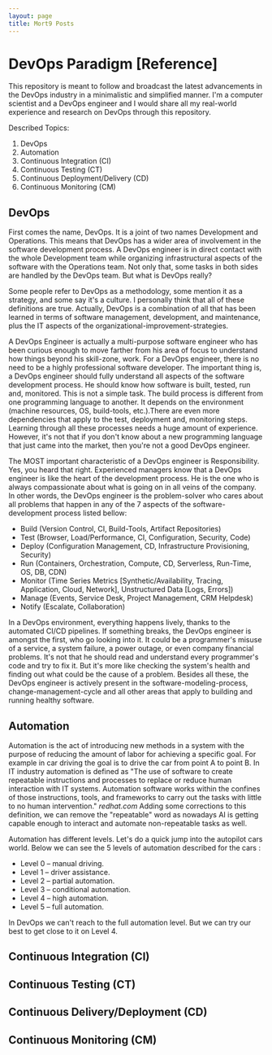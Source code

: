 ```yaml
---
layout: page
title: Mort9 Posts
---
```


# DevOps Paradigm [Reference]

This repository is meant to follow and broadcast the latest advancements in the DevOps industry in a minimalistic and simplified manner. I'm a computer scientist and a DevOps engineer and I would share all my real-world experience and research on DevOps through this repository.

Described Topics:

1. DevOps
2. Automation
3. Continuous Integration (CI)
4. Continuous Testing (CT)
5. Continuous Deployment/Delivery (CD)
6. Continuous Monitoring (CM)

## DevOps

First comes the name, DevOps. It is a joint of two names Development and Operations. This means that DevOps has a wider area of involvement in the software development process. A DevOps engineer is in direct contact with the whole Development team while organizing infrastructural aspects of the software with the Operations team. Not only that, some tasks in both sides are handled by the DevOps team. But what is DevOps really?

Some people refer to DevOps as a methodology, some mention it as a strategy, and some say it's a culture. I personally think that all of these definitions are true. Actually, DevOps is a combination of all that has been learned in terms of software management, development, and maintenance, plus the IT aspects of the organizational-improvement-strategies.

A DevOps Engineer is actually a multi-purpose software engineer who has been curious enough to move farther from his area of focus to understand how things beyond his skill-zone, work. For a DevOps engineer, there is no need to be a highly professional software developer. The important thing is, a DevOps engineer should fully understand all aspects of the software development process. He should know how software is built, tested, run and, monitored. This is not a simple task. The build process is different from one programming language to another. It depends on the environment (machine resources, OS, build-tools, etc.).There are even more dependencies that apply to the test, deployment and, monitoring steps. Learning through all these processes needs a huge amount of experience. However, it's not that if you don't know about a new programming language that just came into the market, then you're not a good DevOps engineer.

The MOST important characteristic of a DevOps engineer is Responsibility. Yes, you heard that right. Experienced managers know that a DevOps engineer is like the heart of the development process. He is the one who is always compassionate about what is going on in all veins of the company. In other words, the DevOps engineer is the problem-solver who cares about all problems that happen in any of the 7 aspects of the software-development process listed bellow:

- Build (Version Control, CI, Build-Tools, Artifact Repositories)
- Test (Browser, Load/Performance, CI, Configuration, Security, Code)
- Deploy (Configuration Management, CD, Infrastructure Provisioning, Security)
- Run (Containers, Orchestration, Compute, CD, Serverless, Run-Time, OS, DB, CDN)
- Monitor (Time Series Metrics [Synthetic/Availability, Tracing, Application, Cloud, Network], Unstructured Data [Logs, Errors])
- Manage (Events, Service Desk, Project Management, CRM Helpdesk)
- Notify (Escalate, Collaboration)

In a DevOps environment, everything happens lively, thanks to the automated CI/CD pipelines. If something breaks, the DevOps engineer is amongst the first, who go looking into it. It could be a programmer's misuse of a service, a system failure, a power outage, or even company financial problems. It's not that he should read and understand every programmer's code and try to fix it. But it's more like checking the system's health and finding out what could be the cause of a problem. Besides all these, the DevOps engineer is actively present in the software-modeling-process, change-management-cycle and all other areas that apply to building and running healthy software.

## Automation

Automation is the act of introducing new methods in a system with the purpose of reducing the amount of labor for achieving a specific goal. For example in car driving the goal is to drive the car from point A to point B. In IT industry automation is defined as "The use of software to create repeatable instructions and processes to replace or reduce human interaction with IT systems. Automation software works within the confines of those instructions, tools, and frameworks to carry out the tasks with little to no human intervention." *redhat.com*
Adding some corrections to this definition, we can remove the "repeatable" word as nowadays AI is getting capable enough to interact and automate non-repeatable tasks as well.

Automation has different levels. Let's do a quick jump into the autopilot cars world.  Below we can see the 5 levels of automation described for the cars :

- Level 0 – manual driving.
- Level 1 – driver assistance.
- Level 2 – partial automation.
- Level 3 – conditional automation.
- Level 4 – high automation.
- Level 5 – full automation.

In DevOps we can't reach to the full automation level. But we can try our best to get close to it on Level 4.

## Continuous Integration (CI)



## Continuous Testing (CT)



## Continuous Delivery/Deployment (CD)



## Continuous Monitoring (CM)
